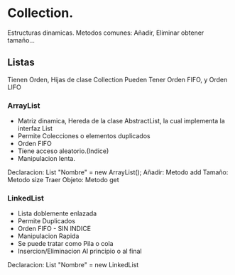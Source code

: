 # Collection.
Estructuras dinamicas. Metodos comunes: Añadir, Eliminar obtener tamaño...

## Listas
Tienen Orden, Hijas de clase Collection
Pueden Tener Orden FIFO, y Orden LIFO

### ArrayList
- Matriz dinamica, Hereda de la clase AbstractList, la cual implementa la interfaz List
- Permite Colecciones o elementos duplicados
- Orden FIFO
- Tiene acceso aleatorio.(Indice)
- Manipulacion lenta.

Declaracion: List<Object> "Nombre" = new ArrayList<Object>();
Añadir: Metodo add
Tamaño: Metodo size
Traer Objeto: Metodo get

### LinkedList
- Lista doblemente enlazada
- Permite Duplicados
- Orden FIFO - SIN INDICE
- Manipulacion Rapida
- Se puede tratar como Pila o cola
- Insercion/Eliminacion Al principio o al final

Declaracion: List<Object> "Nombre" = new LinkedList<Object>();
Añadir: Metodo add. Recibe parametro de posicion
Tamaño: Metodo size
Traer Objeto: Metodo get. getFirst y getLast

### Stacks
Orden LIFO
Declaracion: Stack<Object> "Nombre" = new Stack<Object>();
Añadir: Metodo push
Buscar Elemento: Search(Indice). Metodo Peek Ultimo elemento Agregado
Eliminar Ultimo Registro: Metodo Pop

## Mapas/Diccionarios
- Añadir Elementos, pero se puede asignar una llave

### HashMap
- Selecciona el ultimo objeto añadido, en caso de misma key
- No Garantiza ningun orden especifico
Declaracion: Map<Key,Objeto> "Nombre" = new HashMap<Object>();
Añadir: Metodo put(Key,Objeto)
Recorrer: for(Entry<Key,Objeto> entry : diccionarioHash.entrySet())

### TreeMap
- Selecciona el ultimo objeto añadido, en caso de misma key, pero los ordena ascendentemente por key
Declaracion: Map<Key,Objeto> "Nombre" = new TreeMap<Object>();
Añadir: Metodo put(Key,Objeto)
Recorrer: for(Entry<Key,Objeto> entry : diccionarioTree.entrySet())

 ### LinkedHashMap
 - Selecciona el ultimo objeto añadido, en caso de misma key
 - Se almancenan por orden de insercion
Declaracion: Map<Key,Objeto> "Nombre" = new TreeMap<Object>();
Añadir: Metodo put(Key,Objeto)
Recorrer: for(Entry<Key,Objeto> entry : diccionarioTree.entrySet())
